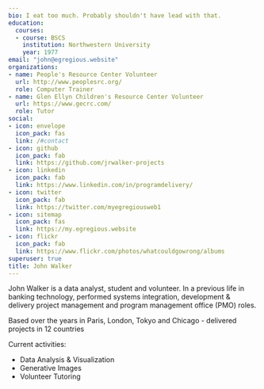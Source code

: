 ```yaml
---
bio: I eat too much. Probably shouldn't have lead with that.
education:
  courses:
  - course: BSCS
    institution: Northwestern University
    year: 1977
email: "john@egregious.website"
organizations:
- name: People's Resource Center Volunteer
  url: http://www.peoplesrc.org/
  role: Computer Trainer
- name: Glen Ellyn Children's Resource Center Volunteer
  url: https://www.gecrc.com/
  role: Tutor
social:
- icon: envelope
  icon_pack: fas
  link: /#contact
- icon: github
  icon_pack: fab
  link: https://github.com/jrwalker-projects
- icon: linkedin
  icon_pack: fab
  link: https://www.linkedin.com/in/programdelivery/
- icon: twitter
  icon_pack: fab
  link: https://twitter.com/myegregiousweb1
- icon: sitemap
  icon_pack: fas
  link: https://my.egregious.website
- icon: flickr
  icon_pack: fab
  link: https://www.flickr.com/photos/whatcouldgowrong/albums
superuser: true
title: John Walker
---
```


John Walker is a data analyst, student and volunteer. In a previous life in banking technology, performed systems integration, development & delivery project management and program management office (PMO) roles.

Based over the years in Paris, London, Tokyo and Chicago - delivered projects in 12 countries

Current activities:
- Data Analysis & Visualization
- Generative Images
- Volunteer Tutoring
